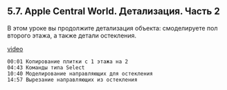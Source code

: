 ## 5.7. Apple Central World. Детализация. Часть 2

В этом уроке вы продолжите детализация объекта: смоделируете пол второго этажа, а также детали остекления.

[video](https://player.softculture.cc/embed/online/RHN/RHN_72.15.06_L5-7_Apple_Center_Details_Part2)

```chapters
00:01 Копирование плитки с 1 этажа на 2
04:43 Команды типа Select
10:40 Моделирование направляющих для остекления
14:57 Вырезание направляющих из остекления
```
